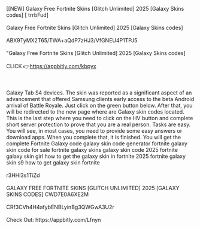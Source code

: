 [[NEW] Galaxy Free Fortnite Skins [Glitch Unlimited] 2025 [Galaxy Skins codes] [ trrbFud]
<br>
<br>Galaxy Free Fortnite Skins [Glitch Unlimited] 2025 [Galaxy Skins codes]
<br>
<br>ABX9TyMX2T65/TWA+aQdP7zHJ3/VfGNEU4P1TPJ5
<br>
<br>"Galaxy Free Fortnite Skins [Glitch Unlimited] 2025 [Galaxy Skins codes]
<br>
<br>CLICK 👉https://appbitly.com/kbpyx

<br>
<br>Galaxy Tab S4 devices. The skin was reported as a significant aspect of an advancement that offered Samsung clients early access to the beta Android arrival of Battle Royale. Just click on the green button below. After that, you will be redirected to the new page where are Galaxy skin codes located. This is the last step where you need to click on the HV button and complete short server protection to prove that you are a real person. Tasks are easy. You will see, in most cases, you need to provide some easy answers or download apps. When you complete that, it is finished. You will get the complete Fortnite Galaxy code galaxy skin code generator fortnite galaxy skin code for sale fortnite galaxy skins galaxy skin code 2025 fortnite galaxy skin girl how to get the galaxy skin in fortnite 2025 fortnite galaxy skin s9 how to get galaxy skin fortnite
<br>
<br>r3HHl3s1TiZd
<br>
<br>GALAXY FREE FORTNITE SKINS [GLITCH UNLIMITED] 2025 [GALAXY SKINS CODES] CWD7E0A6XE2M
<br>
<br>CRf3CVh4H4afybENBLyinBg3QWGwA3U2r
<br>
<br>Check Out: https://appbitly.com/Lfnyn
<br>
